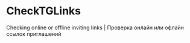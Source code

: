 # CheckTGLinks
Checking online or offline inviting links | Проверка онлайн или офлайн ссылок приглашений
